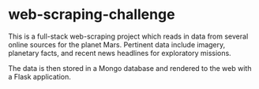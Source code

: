 # web-scraping-challenge

This is a full-stack web-scraping project which reads in data from several online sources for the planet Mars. Pertinent data include imagery, planetary facts, and recent news headlines for exploratory missions. 

The data is then stored in a Mongo database and rendered to the web with a Flask application.